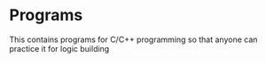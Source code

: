 # Programs
This contains programs for C/C++ programming so that anyone can practice it for logic building
